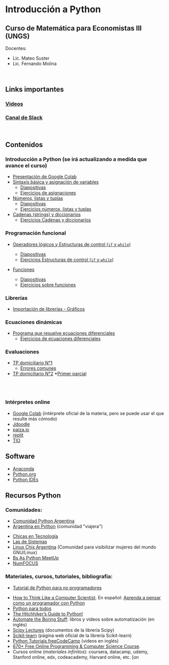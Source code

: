 # Introducción a Python
## Curso de Matemática para Economistas III (UNGS)

Docentes: 
- Lic. Mateo Suster 
- Lic. Fernando Molina

<br>


## Links importantes
### [Videos](https://youtube.com/playlist?list=PL2h-fkhd9MI34CPpy547kB6ScpSqu4OmZ)
### [Canal de Slack](https://join.slack.com/t/mate320222docuatri/shared_invite/zt-1e664ei5g-pWALf3Xh10UwpnAVhkP~FA)
<br>

## Contenidos
### Introducción a Python (se irá actualizando a medida que avance el curso)
  * [Presentación de Google Colab](https://colab.research.google.com/github/mateosuster/pythonungs/blob/master/codigos/introduccion_a_python/0_Intro_Colab_y_Markdown.ipynb)
  * [Sintaxis básica y asignación de variables](https://colab.research.google.com/github/mateosuster/pythonungs/blob/master/codigos/introduccion_a_python/1.0_Sintaxis_b%C3%A1sica_y_asignaci%C3%B3n_de_variables.ipynb)
    * [Diapositivas](https://github.com/mateosuster/pythonungs/blob/master/documents/build/mpe3_py_intro_y_sintaxis.pdf)
	* [Ejercicios de asignaciones](https://colab.research.google.com/github/mateosuster/pythonungs/blob/master/codigos/introduccion_a_python/1.1_Ejercicios_sobre_asignaci%C3%B3n_de_variables.ipynb)
  * [Números, listas y tuplas](https://colab.research.google.com/drive/15RFG4oE_3lv_ArXkZvudDEDxgLJqrqrs?usp=sharing)
	* [Diapositivas](https://github.com/mateosuster/pythonungs/blob/master/documents/build/mpe3_py_numeros_y_listas.pdf)
	* [Ejercicios números, listas y tuplas](https://colab.research.google.com/github/mateosuster/pythonungs/blob/master/codigos/introduccion_a_python/2.1_Ejercicios_operadores%2C_n%C3%BAmeros%2C_listas_y_tuplas.ipynb)
  * [Cadenas (strings) y diccionarios](https://colab.research.google.com/github/mateosuster/pythonungs/blob/master/codigos/introduccion_a_python/3.0_Cadenas_y_diccionarios.ipynb)
    * [Ejercicios Cadenas y diccionarios](https://colab.research.google.com/github/mateosuster/pythonungs/blob/master/codigos/introduccion_a_python/3.1_Ejercicios_Cadenas%2C_Tuplas_y_Diccionarios.ipynb) 

### Programación funcional
  * [Operadores lógicos y Estructuras de control (`if` y `while`)](https://colab.research.google.com/github/mateosuster/pythonungs/blob/master/codigos/programacion_funcional/1.0_Estructuras_de_control_I.ipynb)
	* [Diapositivas](https://github.com/mateosuster/pythonungs/blob/master/documents/build/mpe3_py_if_while.pdf)
    * [Ejercicios Estructuras de control (`if` y `while`)](https://colab.research.google.com/github/mateosuster/pythonungs/blob/master/codigos/programacion_funcional/1.1_Ejercicios_if_y_while.ipynb)

  * [Funciones](https://colab.research.google.com/github/mateosuster/pythonungs/blob/master/codigos/programacion_funcional/3.0_MPE_III_Funciones.ipynb)
    * [Diapositivas](https://github.com/mateosuster/pythonungs/blob/master/documents/build/mpe3_py_funciones.pdf)
	* [Ejercicios sobre funciones](https://colab.research.google.com/github/mateosuster/pythonungs/blob/master/codigos/programacion_funcional/3.1_Ejercicios_Funciones.ipynb)

### Librerías
  * [Importación de librerías - Gráficos](https://colab.research.google.com/github/mateosuster/pythonungs/blob/master/codigos/manipulacion_de_datos/0_Importando_librer%C3%ADas.ipynb)

### Ecuaciones dinámicas
  * [Programa que resuelve ecuaciones diferenciales](https://colab.research.google.com/drive/19pO-BXE5CgdNWw6VUvfoGE_V1sRvz1R8?usp=sharing)  
    * [Ejercicios de ecuaciones diferenciales](https://colab.research.google.com/drive/1V6BNFKgypzMgdhHTc-2cBumNmiDENpLO?usp=sharing)


### Evaluaciones
* [TP domiciliario N°1](https://colab.research.google.com/github/mateosuster/pythonungs/blob/master/codigos/TPs/MPE_III_TP_domiciliario_N%C2%B01.ipynb)
	* [Errores comunes](https://colab.research.google.com/github/mateosuster/pythonungs/blob/master/pythonungs/codigos/TPs/tp1_errores_comunes.ipynb)
* [TP domiciliario N°2](https://colab.research.google.com/github/mateosuster/pythonungs/blob/master/TP02_hipoteca_de_mariano.ipynb)
*[Primer parcial](https://github.com/mateosuster/pythonungs/raw/master/documents/build/MPE_III___Primer_parcial__Python__02_2022.pdf)

<!--     
	* [Bucle `for`](https://colab.research.google.com/drive/1isk6NI5RwM-_1JXQNaA4P172I0N9As32?usp=sharing) 



### Datos y visualizaciones
  * [Intro Pandas](https://colab.research.google.com/github/mateosuster/pythonungs/blob/master/codigos/manipulacion_de_datos/1_Intro_Pandas.ipynb)
  * [Pandas Indexing](hhttps://colab.research.google.com/github/mateosuster/pythonungs/blob/master/codigos/manipulacion_de_datos/2_Pandas_Indexing.ipynb)
   * [Ejercicios Pandas I](https://colab.research.google.com/github/mateosuster/pythonungs/blob/master/codigos/manipulacion_de_datos/3_Ejercicios_pandas.ipynb)
  *[Manipulación de datos](https://colab.research.google.com/github/mateosuster/pythonungs/blob/master/codigos/manipulacion_de_datos/4_Manipulaci%C3%B3n_de_DataFrames.ipynb)


#### Matemática financiera
  * [Valor Presente y Futuro](https://colab.research.google.com/github/mateosuster/pythonungs/blob/master/codigos/mate_financiera/0_Valor_Presente_y_Futuro.ipynb)
  * [Valor Presente Neto y TIR](https://colab.research.google.com/drive/1LvXrD6JUFi4e6v1hfErbNFTAJwKwC_Xa?usp=sharing)
  * [Bonos](https://colab.research.google.com/github/mateosuster/pythonungs/blob/master/codigos/mate_financiera/2_Bonos.ipynb)


* [TP domiciliario N°2](https://colab.research.google.com/drive/1wLxUtrRV-16NoQciT3ExtiL4w1xZOXCx#scrollTo=Q2-XUspAj8Tn)
* [TP domiciliario N°3](https://drive.google.com/file/d/10bwo5EnIHsCIasQ-kK6gSjmuW7yp5MA0/view?usp=sharing)
* [TP domiciliario N°4](https://drive.google.com/file/d/1n9DLvxf7bJ8fSTDMrI5ki26bxc5YY40j/view?usp=sharing)

 -->
<br>
<br>

### Intérpretes online
- [Google Colab](https://colab.research.google.com/notebooks/welcome.ipynb) (intérprete oficial de la materia, pero se puede usar el que resulte más cómodo)
- [Jdoodle](https://www.jdoodle.com/python-programming-online)
- [paiza.io](https://paiza.io/en/projects/new?language=python)
- [replit](https://repl.it/languages/Python2)
- [TIO](https://tio.run/#python2)


## Software

- [Anaconda](https://www.anaconda.com/distribution/#download-section)
- [Python.org](https://www.python.org/downloads/)
- [Python IDEs](https://wiki.python.org/moin/IntegratedDevelopmentEnvironments)


## Recursos Python
### Comunidades:
- [Comunidad Python Argentina](http://www.python.org.ar/)
- [Argentina en Python](https://argentinaenpython.com/) (comunidad "viajera")
<!-- - [Pibes de Sistemas (influencer)](https://twitter.com/pibesdesistemas) -->
- [Chicas en Tecnología](https://www.chicasentecnologia.org/)
- [Las de Sistemas](https://twitter.com/lasdesistemas)
- [Linux Chix Argentina](https://twitter.com/linuxchixar) (Comunidad para visibilizar mujeres del mundo GNU/Linux)
- [Bs As Python MeetUp](https://www.meetup.com/Buenos-Aires-Python-Meetup/)
- [NumFOCUS](https://numfocus.org/sponsored-projects)



### Materiales, cursos, tutoriales, bibliografía:
- [Tutorial de Python para no programadores](http://jjc.freeshell.org/easytut/easytut_es/easytut.html)
<!-- - [Aprendiendo Python](http://www.python.org.ar/wiki/AprendiendoPython) -->
- [How to Think Like a Computer Scientist](http://openbookproject.net/thinkcs/python/english2e/). En español: [Aprenda a pensar como un programador con Python](https://argentinaenpython.com/quiero-aprender-python/aprenda-a-pensar-como-un-programador-con-python.pdf)
- [Python para todos](https://launchpadlibrarian.net/18980633/Python%20para%20todos.pdf)
- [The Hitchhiker’s Guide to Python!](https://docs.python-guide.org/)
- [Automate the Boring Stuff](https://automatetheboringstuff.com): libros y videos sobre automatización (en inglés)
- [Scipy Lectures](https://scipy-lectures.org/index.html) (documentos de la librería Scipy)
- [Scikit-learn](https://scikit-learn.org/) (página web oficial de la librería Scikit-learn)
- [Python Tutorials freeCodeCamp](https://www.youtube.com/playlist?list=PLWKjhJtqVAbnqBxcdjVGgT3uVR10bzTEB) (videos en inglés)
- [670+ Free Online Programming & Computer Science Course](https://www.freecodecamp.org/news/free-programming-courses-august-2019/).
- Cursos online (*materiales infinitos*): coursera, datacamp, udemy, Stanford online, edx, codeacademy, Harvard online, etc.
[on

	

